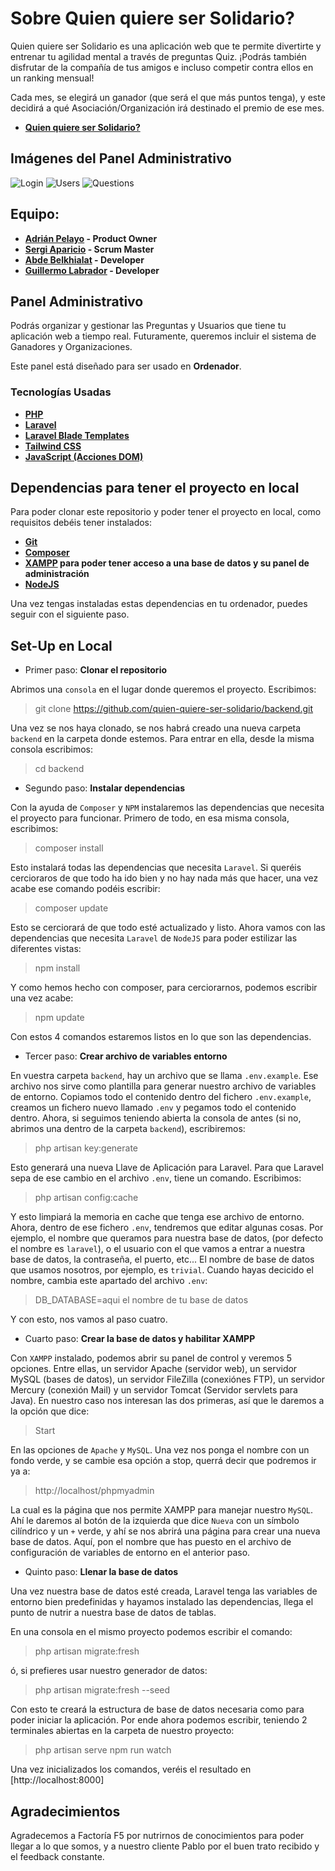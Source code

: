 # Sobre Quien quiere ser Solidario?

Quien quiere ser Solidario es una aplicación web que te permite divertirte y entrenar tu agilidad mental a través de preguntas Quiz.
¡Podrás también disfrutar de la compañía de tus amigos e incluso competir contra ellos en un ranking mensual!

Cada mes, se elegirá un ganador (que será el que más puntos tenga), y este decidirá a qué Asociación/Organización irá destinado el premio de ese mes.

- **[Quien quiere ser Solidario?](https://quien-quiere-ser-solidario.herokuapp.com/)**

## Imágenes del Panel Administrativo

![Login](https://bigbae18.github.io/trivial/login.PNG)
![Users](https://bigbae18.github.io/trivial/users.PNG)
![Questions](https://bigbae18.github.io/trivial/questions.PNG)

## Equipo:

- **[Adrián Pelayo](https://github.com/bigbae18) - Product Owner**
- **[Sergi Aparicio](https://github.com/Sergiaparicio) - Scrum Master**
- **[Abde Belkhialat](https://github.com/Abde955) - Developer**
- **[Guillermo Labrador](https://github.com/Guillermo970) - Developer**

## Panel Administrativo

Podrás organizar y gestionar las Preguntas y Usuarios que tiene tu aplicación web a tiempo real. Futuramente, queremos incluir el sistema de Ganadores y Organizaciones.

Este panel está diseñado para ser usado en **Ordenador**.

### Tecnologías Usadas

- **[PHP](https://www.php.net)**
- **[Laravel](https://laravel.com/docs/9.x/releases)**
- **[Laravel Blade Templates](https://laravel.com/docs/9.x/blade)**
- **[Tailwind CSS](https://tailwindcss.com/docs/installation)**
- **[JavaScript (Acciones DOM)](https://developer.mozilla.org/es/docs/Web/JavaScript)**

## Dependencias para tener el proyecto en local

Para poder clonar este repositorio y poder tener el proyecto en local, como requisitos debéis tener instalados:

- **[Git](https://git-scm.com)**
- **[Composer](https://getcomposer.org)**
- **[XAMPP](https://www.apachefriends.org/es/index.html) para poder tener acceso a una base de datos y su panel de administración**
- **[NodeJS](https://nodejs.org/es/)**

Una vez tengas instaladas estas dependencias en tu ordenador, puedes seguir con el siguiente paso.

## Set-Up en Local

- Primer paso: **Clonar el repositorio**

Abrimos una `consola` en el lugar donde queremos el proyecto. Escribimos:

> git clone https://github.com/quien-quiere-ser-solidario/backend.git

Una vez se nos haya clonado, se nos habrá creado una nueva carpeta `backend` en la carpeta donde estemos. Para entrar en ella, desde la misma consola escribimos:

> cd backend

- Segundo paso: **Instalar dependencias**

Con la ayuda de `Composer` y `NPM` instalaremos las dependencias que necesita el proyecto para funcionar. Primero de todo, en esa misma consola, escribimos:

> composer install

Esto instalará todas las dependencias que necesita `Laravel`. Si queréis cercioraros de que todo ha ido bien y no hay nada más que hacer, una vez acabe ese comando podéis escribir:

> composer update

Esto se cerciorará de que todo esté actualizado y listo. Ahora vamos con las dependencias que necesita `Laravel` de `NodeJS` para poder estilizar las diferentes vistas:

> npm install

Y como hemos hecho con composer, para cerciorarnos, podemos escribir una vez acabe:

> npm update

Con estos 4 comandos estaremos listos en lo que son las dependencias.

- Tercer paso: **Crear archivo de variables entorno**

En vuestra carpeta `backend`, hay un archivo que se llama `.env.example`. Ese archivo nos sirve como plantilla para generar nuestro archivo de variables de entorno. Copiamos todo el contenido dentro del fichero `.env.example`, creamos un fichero nuevo llamado `.env` y pegamos todo el contenido dentro.
Ahora, si seguimos teniendo abierta la consola de antes (si no, abrimos una dentro de la carpeta `backend`), escribiremos:

> php artisan key:generate

Esto generará una nueva Llave de Aplicación para Laravel. Para que Laravel sepa de ese cambio en el archivo `.env`, tiene un comando. Escribimos:

> php artisan config:cache

Y esto limpiará la memoria en cache que tenga ese archivo de entorno. Ahora, dentro de ese fichero `.env`, tendremos que editar algunas cosas. Por ejemplo, el nombre que queramos para nuestra base de datos, (por defecto el nombre es `laravel`), o el usuario con el que vamos a entrar a nuestra base de datos, la contraseña, el puerto, etc... El nombre de base de datos que usamos nosotros, por ejemplo, es `trivial`. Cuando hayas decicido el nombre, cambia este apartado del archivo `.env`:

> DB_DATABASE=aqui el nombre de tu base de datos

Y con esto, nos vamos al paso cuatro.

- Cuarto paso: **Crear la base de datos y habilitar XAMPP**

Con `XAMPP` instalado, podemos abrir su panel de control y veremos 5 opciones. Entre ellas, un servidor Apache (servidor web), un servidor MySQL (bases de datos), un servidor FileZilla (conexiónes FTP), un servidor Mercury (conexión Mail) y un servidor Tomcat (Servidor servlets para Java). En nuestro caso nos interesan las dos primeras, así que le daremos a la opción que dice:

> Start

En las opciones de `Apache` y `MySQL`. Una vez nos ponga el nombre con un fondo verde, y se cambie esa opción a stop, querrá decir que podremos ir ya a:

> http://localhost/phpmyadmin

La cual es la página que nos permite XAMPP para manejar nuestro `MySQL`. Ahí le daremos al botón de la izquierda que dice `Nueva` con un símbolo cilíndrico y un `+` verde, y ahí se nos abrirá una página para crear una nueva base de datos. Aquí, pon el nombre que has puesto en el archivo de configuración de variables de entorno en el anterior paso.

- Quinto paso: **Llenar la base de datos**

Una vez nuestra base de datos esté creada, Laravel tenga las variables de entorno bien predefinidas y hayamos instalado las dependencias, llega el punto de nutrir a nuestra base de datos de tablas.

En una consola en el mismo proyecto podemos escribir el comando:

> php artisan migrate:fresh

ó, si prefieres usar nuestro generador de datos:

> php artisan migrate:fresh --seed

Con esto te creará la estructura de base de datos necesaria como para poder iniciar la aplicación. Por ende ahora podemos escribir, teniendo 2 terminales abiertas en la carpeta de nuestro proyecto:

> php artisan serve
> npm run watch

Una vez inicializados los comandos, veréis el resultado en [http://localhost:8000]

## Agradecimientos

Agradecemos a Factoría F5 por nutrirnos de conocimientos para poder llegar a lo que somos, y a nuestro cliente Pablo por el buen trato recibido y el feedback constante.
